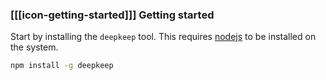 ### [[[icon-getting-started]]] Getting started

Start by installing the `deepkeep` tool. This requires [nodejs](http://nodejs.org)
to be installed on the system.

```bash
npm install -g deepkeep
```
